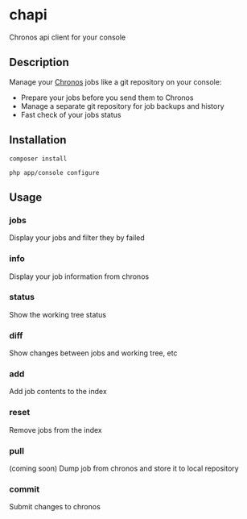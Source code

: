 # chapi
Chronos api client for your console

## Description
Manage your [Chronos][link_chronos] jobs like a git repository on your console:

* Prepare your jobs before you send them to Chronos
* Manage a separate git repository for job backups and history
* Fast check of your jobs status

## Installation

```Shell
composer install
``` 

```Shell
php app/console configure 
```

## Usage

### jobs
Display your jobs and filter they by failed

### info
Display your job information from chronos

### status
Show the working tree status

### diff
Show changes between jobs and working tree, etc

### add
Add job contents to the index
 
### reset 
Remove jobs from the index

### pull
(coming soon)
Dump job from chronos and store it to local repository

### commit
Submit changes to chronos



[link_chronos]: https://github.com/mesos/chronos